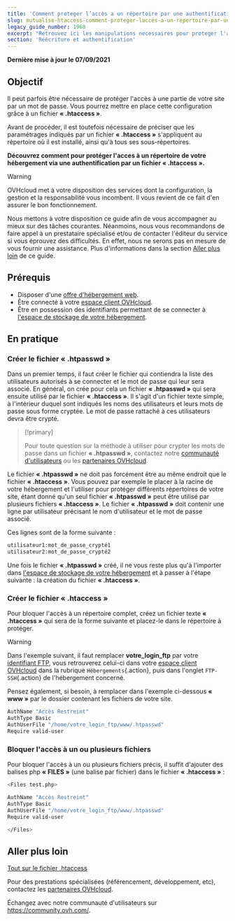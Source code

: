```yaml
---
title: 'Comment proteger l’accès a un répertoire par une authentification ?'
slug: mutualise-htaccess-comment-proteger-lacces-a-un-repertoire-par-une-authentification
legacy_guide_number: 1968
excerpt: "Retrouvez ici les manipulations necessaires pour proteger l'acces a un repertoire de votre hebergement via une authentification."
section: 'Réécriture et authentification'
---
```


**Dernière mise à jour le 07/09/2021**

## Objectif

Il peut parfois être nécessaire de protéger l'accès à une partie de votre site par un mot de passe. Vous pourrez mettre en place cette configuration grâce à un fichier **« .htaccess »**. 

Avant de procéder, il est toutefois nécessaire de préciser que les paramétrages indiqués par un fichier **« .htaccess »** s'appliquent au répertoire où il est installé, ainsi qu'à tous ses sous-répertoires.

**Découvrez comment pour protéger l'acces à un répertoire de votre hébergement via une authentification par un fichier « .htaccess ».**

> [!warning]
>
> OVHcloud met à votre disposition des services dont la configuration, la gestion et la responsabilité vous incombent. Il vous revient de ce fait d'en assurer le bon fonctionnement.
>
> Nous mettons à votre disposition ce guide afin de vous accompagner au mieux sur des tâches courantes. Néanmoins, nous vous recommandons de faire appel à un prestataire spécialisé et/ou de contacter l'éditeur du service si vous éprouvez des difficultés. En effet, nous ne serons pas en mesure de vous fournir une assistance. Plus d'informations dans la section [Aller plus loin](#aller-plus-loin) de ce guide.
>

## Prérequis

- Disposer d'une [offre d'hébergement web](https://www.ovh.com/fr/hebergement-web/).
- Être connecté à votre [espace client OVHcloud](https://www.ovh.com/auth/?action=gotomanager&from=https://www.ovh.com/fr/&ovhSubsidiary=fr).
- Être en possession des identifiants permettant de se connecter à [l'espace de stockage de votre hébergement](../connexion-espace-stockage-ftp-hebergement-web/).

## En pratique

### Créer le fichier « .htpasswd »

Dans un premier temps, il faut créer le fichier qui contiendra la liste des utilisateurs autorisés à se connecter et le mot de passe qui leur sera associé. En général, on crée pour cela un fichier **« .htpasswd »** qui sera ensuite utilisé par le fichier **« .htaccess »**. Il s'agit d'un fichier texte simple, à l'intérieur duquel sont indiqués les noms des utilisateurs et leurs mots de passe sous forme cryptée. Le mot de passe rattaché à ces utilisateurs devra être crypté. 

> [!primary]
>
> Pour toute question sur la méthode à utiliser pour crypter les mots de passe dans un fichier **« .htpasswd »**, contactez notre [communauté d'utilisateurs](https://community.ovh.com) ou les [partenaires OVHcloud](https://partner.ovhcloud.com/fr/).
>

Le fichier **« .htpasswd »** ne doit pas forcément être au même endroit que le fichier **« .htaccess »**. Vous pouvez par exemple le placer à la racine de votre hébergement et l'utiliser pour protéger différents répertoires de votre site, étant donné qu'un seul fichier **« .htpasswd »** peut être utilisé par plusieurs fichiers **« .htaccess »**. Le fichier **« .htpasswd »** doit contenir une ligne par utilisateur précisant le nom d'utilisateur et le mot de passe associé.

Ces lignes sont de la forme suivante :


```bash
utilisateur1:mot_de_passe_crypté1
utilisateur2:mot_de_passe_crypté2
```

Une fois le fichier **« .htpasswd »** créé, il ne vous reste plus qu'à l'importer dans [l'espace de stockage de votre hébergement](../connexion-espace-stockage-ftp-hebergement-web/) et à passer à l'étape suivante : la création du fichier **« .htaccess »**.

### Créer le fichier « .htaccess »

Pour bloquer l'accès à un répertoire complet, créez un fichier texte **« .htaccess »** qui sera de la forme suivante et placez-le dans le répertoire à protéger.

> [!warning]
>
> Dans l'exemple suivant, il faut remplacer **votre_login_ftp** par votre [identifiant FTP](../connexion-espace-stockage-ftp-hebergement-web/#etape-1-recuperer-les-informations-necessaires-pour-se-connecter), vous retrouverez celui-ci dans votre [espace client OVHcloud](https://www.ovh.com/auth/?action=gotomanager&from=https://www.ovh.com/fr/&ovhSubsidiary=fr) dans la rubrique `Hébergements`{.action}, puis dans l'onglet `FTP-SSH`{.action} de l'hébergement concerné.
>
> Pensez également, si besoin, à remplacer dans l'exemple ci-dessous **« www »** par le dossier contenant les fichiers de votre site.
>

```bash
AuthName "Accès Restreint"
AuthType Basic
AuthUserFile "/home/votre_login_ftp/www/.htpasswd"
Require valid-user
```

### Bloquer l'accès à un ou plusieurs fichiers

Pour bloquer l'accès à un ou plusieurs fichiers précis, il suffit d'ajouter des balises php **« FILES »** (une balise par fichier) dans le fichier **« .htaccess »** :

```bash
<Files test.php>

AuthName "Accès Restreint"
AuthType Basic
AuthUserFile "/home/votre_login_ftp/www/.htpasswd"
Require valid-user

</Files>
```

## Aller plus loin <a name="aller-plus-loin"></a>

[Tout sur le fichier .htaccess](../mutualise-tout-sur-le-fichier-htaccess/)

Pour des prestations spécialisées (référencement, développement, etc), contactez les [partenaires OVHcloud](https://partner.ovhcloud.com/fr/).

Échangez avec notre communauté d'utilisateurs sur <https://community.ovh.com/>.